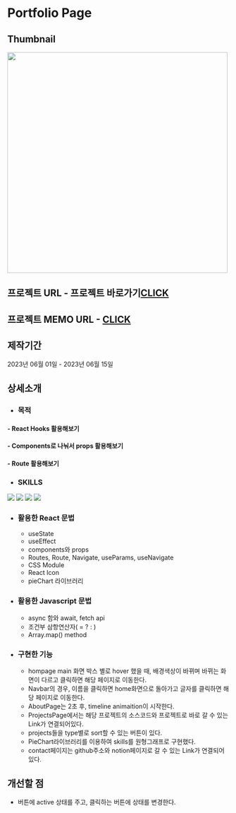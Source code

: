 # Portfolio Page

## Thumbnail
<img src="https://github.com/JuhyunjaceLee/React-Projects/assets/94448281/3f3930fe-10c2-423c-b4dd-5338461a5d72" width="500"/>

## 프로젝트 URL - 프로젝트 바로가기<a href="https://react-projects-portfoliopage.netlify.app/">CLICK</a>

## 프로젝트 MEMO URL - <a href="https://www.notion.so/Portfolio-page-5916f61c79c14f57800283b7d3ecd062">CLICK</a>

## 제작기간
2023년 06월 01일 - 2023년 06월 15일

## 상세소개
* ### 목적
#### - React Hooks 활용해보기
#### - Components로 나눠서 props 활용해보기
#### - Route 활용해보기

* ### SKILLS
<div>
  <img src="https://img.shields.io/badge/HTML5-E34F26?style=flat&logo=HTML5&logoColor=white" />
  <img src="https://img.shields.io/badge/CSS3-1572B6?style=flat&logo=CSS3&logoColor=white" />
  <img src="https://img.shields.io/badge/JAVASCRIPT-F7DF1E?style=flat&logo=JAVASCRIPT&logoColor=black" />
  <img src="https://img.shields.io/badge/REACT-61DAFB?style=flat&logo=REACT&logoColor=black" />
</div>

* ### 활용한 React 문법
  - useState
  - useEffect
  - components와 props
  - Routes, Route, Navigate, useParams, useNavigate
  - CSS Module
  - React Icon
  - pieChart 라이브러리
  
* ### 활용한 Javascript 문법
  - async 함와 await, fetch api
  - 조건부 삼항연산자( = ? : )
  - Array.map() method

* ### 구현한 기능
  - hompage main 화면 박스 별로 hover 했을 때, 배경색상이 바뀌며 바뀌는 화면이 다르고 클릭하면 해당 페이지로 이동한다.
  - Navbar의 경우, 이름을 클릭하면 home화면으로 돌아가고 글자를 클릭하면 해당 페이지로 이동한다.
  - AboutPage는 2초 후, timeline animaition이 시작한다.
  - ProjectsPage에서는 해당 프로젝트의 소스코드와 프로젝트로 바로 갈 수 있는 Link가 연결되어있다.
  - projects들을 type별로 sort할 수 있는 버튼이 있다.
  - PieChart라이브러리를 이용하여 skills를 원형그래프로 구현했다.
  - contact페이지는 github주소와 notion페이지로 갈 수 있는 Link가 연결되어있다.

## 개선할 점
* 버튼에 active 상태를 주고, 클릭하는 버튼에 상태를 변경한다.
